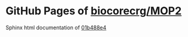 GitHub Pages of [biocorecrg/MOP2](https://github.com/biocorecrg/MOP2.git)
===
Sphinx html documentation of [01b488e4](https://github.com/biocorecrg/MOP2/tree/01b488e40e4c712cd54364ed3254600c3428f795)
